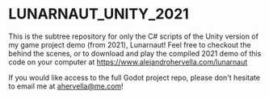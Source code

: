 # LUNARNAUT_UNITY_2021
This is the subtree repository for only the C# scripts of the Unity version of my game project demo (from 2021), Lunarnaut! Feel free to checkout the behind the scenes, or to download and play the compiled 2021 demo of this code on your computer at https://www.alejandrohervella.com/lunarnaut

If you would like access to the full Godot project repo, please don't hesitate to email me at ahervella@me.com!
